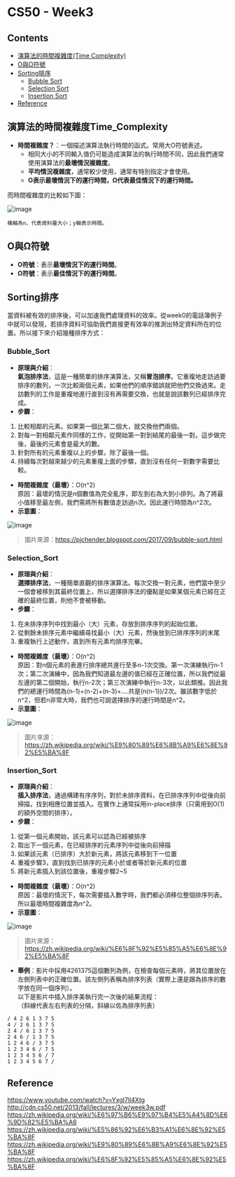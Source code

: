 # CS50 - Week3

## Contents
* [演算法的時間複雜度(Time Complexity)](#演算法的時間複雜度Time_Complexity)
* [O與Ω符號](#O與Ω符號)
* [Sorting排序](#Sorting排序)
  * [Bubble Sort](#Bubble_Sort)
  * [Selection Sort](#Selection_Sort)
  * [Insertion Sort](#Insertion_Sort)
* [Reference](#Reference)


## 演算法的時間複雜度Time_Complexity
* **時間複雜度？**：一個描述演算法執行時間的函式。常用大O符號表述。
  * 相同大小的不同輸入值仍可能造成演算法的執行時間不同，因此我們通常使用演算法的**最壞情況複雜度**。
  * **平均情況複雜度**，通常較少使用，通常有特別指定才會使用。
  * **O表示最壞情況下的運行時間，Ω代表最佳情況下的運行時間。**

而時間複雜度的比較如下圖：  


![image](http://cdn.cs50.net/2013/fall/lectures/3/w/notes3w/worse_runtimes.png)  

```
橫軸為n，代表資料量大小；y軸表示時間。  
```


## O與Ω符號
* **O符號**：表示**最壞情況下的運行時間**。
* **Ω符號**：表示**最佳情況下的運行時間**。


## Sorting排序
當資料被有效的排序後，可以加速我們處理資料的效率。從week0的電話簿例子中就可以發現，若排序資料可協助我們直接更有效率的推測出特定資料所在的位置。所以接下來介紹幾種排序方式：  

### Bubble_Sort
* **原理與介紹**：  
**氣泡排序法**，這是一種簡單的排序演算法，又稱**冒泡排序**。它重複地走訪過要排序的數列，一次比較兩個元素，如果他們的順序錯誤就把他們交換過來。走訪數列的工作是重複地進行直到沒有再需要交換，也就是說該數列已經排序完成。
* **步驟**：
 1. 比較相鄰的元素。如果第一個比第二個大，就交換他們兩個。
 2. 對每一對相鄰元素作同樣的工作，從開始第一對到結尾的最後一對。這步做完後，最後的元素會是最大的數。
 3. 針對所有的元素重複以上的步驟，除了最後一個。
 4. 持續每次對越來越少的元素重複上面的步驟，直到沒有任何一對數字需要比較。
* **時間複雜度（最壞）**：O(n^2)  
原因：最壞的情況是n個數值為完全亂序，即左到右為大到小排列。為了將最小值移至最左側，我們需將所有數值走訪過n次。因此運行時間為n^2次。
* **示意圖**：


![image](https://i.imgur.com/9V8xxtj.gif)  
> 圖片來源：https://pjchender.blogspot.com/2017/09/bubble-sort.html

### Selection_Sort
* **原理與介紹**：  
**選擇排序法**，一種簡單直觀的排序演算法。每次交換一對元素，他們當中至少一個會被移到其最終位置上，所以選擇排序法的優點是如果某個元素已經在正確的最終位置，則他不會被移動。
* **步驟**：
 1. 在未排序序列中找到最小（大）元素，存放到排序序列的起始位置。
 2. 從剩餘未排序元素中繼續尋找最小（大）元素，然後放到已排序序列的末尾
 3. 重複執行上述動作，直到所有元素均排序完畢。
* **時間複雜度（最壞）**：O(n^2)  
原因：對n個元素的表進行排序總共進行至多n-1次交換。第一次演練執行n-1次；第二次演練中，因為我們知道最左邊的值已經在正確位置，所以我們從最左邊的第二個開始，執行n-2次；第三次演練中執行n-3次，以此類推。因此我們的總運行時間為(n-1)+(n-2)+(n-3)+....共是(n(n-1))/2次。雖該數字低於n^2，但若n非常大時，我們也可說選擇排序的運行時間是n^2。
* **示意圖**：


![image](https://upload.wikimedia.org/wikipedia/commons/9/94/Selection-Sort-Animation.gif) 
> 圖片來源：https://zh.wikipedia.org/wiki/%E9%80%89%E6%8B%A9%E6%8E%92%E5%BA%8F

### Insertion_Sort
* **原理與介紹**：  
**插入排序法**，通過構建有序序列，對於未排序資料，在已排序序列中從後向前掃描，找到相應位置並插入。在實作上通常採用in-place排序（只需用到O(1)的額外空間的排序）。
* **步驟**：
 1. 從第一個元素開始，該元素可以認為已經被排序
 2. 取出下一個元素，在已經排序的元素序列中從後向前掃描
 3. 如果該元素（已排序）大於新元素，將該元素移到下一位置
 4. 重複步驟3，直到找到已排序的元素小於或者等於新元素的位置
 5. 將新元素插入到該位置後，重複步驟2~5
* **時間複雜度（最壞）**：O(n^2)  
原因：最壞的情況下，每次需要插入數字時，我們都必須移位整個排序列表。所以最壞時間複雜度為n^2。
* **示意圖**：


![image](https://upload.wikimedia.org/wikipedia/commons/thumb/0/0f/Insertion-sort-example-300px.gif/220px-Insertion-sort-example-300px.gif)  
> 圖片來源：https://zh.wikipedia.org/wiki/%E6%8F%92%E5%85%A5%E6%8E%92%E5%BA%8F

* **舉例**：影片中採用4261375這個數列為例，在檢查每個元素時，將其位置放在左側列表中的正確位置。該左側列表稱為排序列表（實際上還是跟為排序的數字放在同一個序列）。  
以下是影片中插入排序美執行完一次後的結果流程：  
（斜線代表左右列表的分隔，斜線以佐為排序列表）   
```
/ 4 2 6 1 3 7 5  
4 / 2 6 1 3 7 5  
2 4 / 6 1 3 7 5  
2 4 6 / 1 3 7 5  
1 2 4 6 / 3 7 5  
1 2 3 4 6 / 7 5  
1 2 3 4 5 6 / 7  
1 2 3 4 5 6 7 /  
```

## Reference
https://www.youtube.com/watch?v=YxgI7ll4Xtg  
http://cdn.cs50.net/2013/fall/lectures/3/w/week3w.pdf  
https://zh.wikipedia.org/wiki/%E6%97%B6%E9%97%B4%E5%A4%8D%E6%9D%82%E5%BA%A6  
https://zh.wikipedia.org/wiki/%E5%86%92%E6%B3%A1%E6%8E%92%E5%BA%8F  
https://zh.wikipedia.org/wiki/%E9%80%89%E6%8B%A9%E6%8E%92%E5%BA%8F  
https://zh.wikipedia.org/wiki/%E6%8F%92%E5%85%A5%E6%8E%92%E5%BA%8F  
